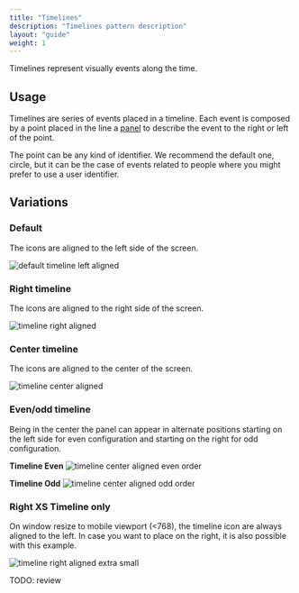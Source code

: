 ```yaml
---
title: "Timelines"
description: "Timelines pattern description"
layout: "guide"
weight: 1
---
```


Timelines represent visually events along the time.

## Usage

Timelines are series of events placed in a timeline. Each event is composed by a point placed in the line a [panel](./panel.html) to describe the event to the right or left of the point.

The point can be any kind of identifier. We recommend the default one, circle, but it can be the case of events related to people where you might prefer to use a user identifier.

## Variations

### Default

The icons are aligned to the left side of the screen.

![default timeline left aligned](../../../images/timelineDefault.png) 

### Right timeline

The icons are aligned to the right side of the screen.

![timeline right aligned](../../../images/timelineRight.png) 

### Center timeline

The icons are aligned to the center of the screen.

![timeline center aligned](../../../images/timelineCenter.png)

### Even/odd timeline

Being in the center the panel can appear in alternate positions starting on the left side for even configuration and starting on the right for odd configuration.

**Timeline Even**
![timeline center aligned even order](../../../images/timelineCenterEven.png)

**Timeline Odd**
![timeline center aligned odd order](../../../images/timelineCenterOdd.png) 


### Right XS Timeline only

On window resize to mobile viewport (<768), the timeline icon are always aligned to the left. In case you want to place on the right, it is also possible with this example.

![timeline right aligned extra small ](../../../images/timelineCenterRightXSOnly.png) 

TODO: review
